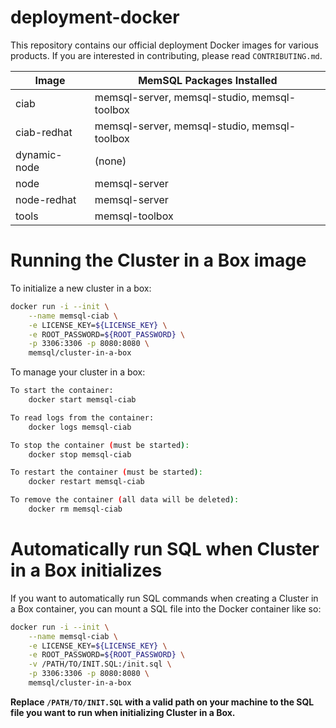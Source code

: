 # deployment-docker

This repository contains our official deployment Docker images for various products.
If you are interested in contributing, please read `CONTRIBUTING.md`.

| Image        | MemSQL Packages Installed                    |
| ------------ | -------------------------------------------- |
| ciab         | memsql-server, memsql-studio, memsql-toolbox |
| ciab-redhat  | memsql-server, memsql-studio, memsql-toolbox |
| dynamic-node | (none)                                       |
| node         | memsql-server                                |
| node-redhat  | memsql-server                                |
| tools        | memsql-toolbox                               |

# Running the Cluster in a Box image

To initialize a new cluster in a box:

```bash
docker run -i --init \
    --name memsql-ciab \
    -e LICENSE_KEY=${LICENSE_KEY} \
    -e ROOT_PASSWORD=${ROOT_PASSWORD} \
    -p 3306:3306 -p 8080:8080 \
    memsql/cluster-in-a-box
```

To manage your cluster in a box:

```bash
To start the container:
    docker start memsql-ciab

To read logs from the container:
    docker logs memsql-ciab

To stop the container (must be started):
    docker stop memsql-ciab

To restart the container (must be started):
    docker restart memsql-ciab

To remove the container (all data will be deleted):
    docker rm memsql-ciab
```

# Automatically run SQL when Cluster in a Box initializes

If you want to automatically run SQL commands when creating a Cluster in a Box
container, you can mount a SQL file into the Docker container like so:

```bash
docker run -i --init \
    --name memsql-ciab \
    -e LICENSE_KEY=${LICENSE_KEY} \
    -e ROOT_PASSWORD=${ROOT_PASSWORD} \
    -v /PATH/TO/INIT.SQL:/init.sql \
    -p 3306:3306 -p 8080:8080 \
    memsql/cluster-in-a-box
```

**Replace `/PATH/TO/INIT.SQL` with a valid path on your machine to the SQL file
you want to run when initializing Cluster in a Box.**
